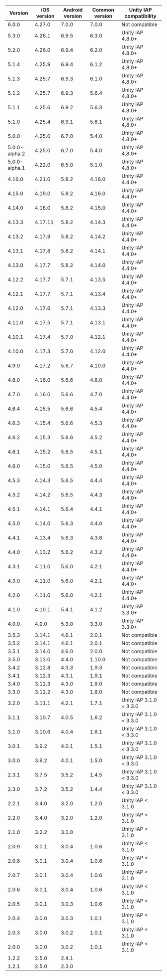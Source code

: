 | Version       | iOS version | Android version | Common version | Unity IAP compatibility |
| ------------- | ----------- | --------------- | -------------- | ----------------------- |
| 6.0.0         | 4.27.0      | 7.0.0           | 7.0.0          | Not compatible          |
| 5.3.0         | 4.26.1      | 6.9.5           | 6.3.0          | Unity IAP 4.8.0+        |
| 5.2.0         | 4.26.0      | 6.9.4           | 6.2.0          | Unity IAP 4.8.0+        |
| 5.1.4         | 4.25.9      | 6.9.4           | 6.1.2          | Unity IAP 4.8.0+        |
| 5.1.3         | 4.25.7      | 6.9.3           | 6.1.0          | Unity IAP 4.8.0+        |
| 5.1.2         | 4.25.7      | 6.9.3           | 5.6.4          | Unity IAP 4.8.0+        |
| 5.1.1         | 4.25.6      | 6.9.2           | 5.6.3          | Unity IAP 4.8.0+        |
| 5.1.0         | 4.25.4      | 6.9.1           | 5.6.1          | Unity IAP 4.8.0+        |
| 5.0.0         | 4.25.0      | 6.7.0           | 5.4.0          | Unity IAP 4.8.0+        |
| 5.0.0-alpha.2 | 4.25.0      | 6.7.0           | 5.4.0          | Unity IAP 4.8.0+        |
| 5.0.0-alpha.1 | 4.22.0      | 6.5.0           | 5.1.0          | Unity IAP 4.8.0+        |
| 4.16.0        | 4.21.0      | 5.8.2           | 4.18.0         | Unity IAP 4.4.0+        |
| 4.15.0        | 4.19.0      | 5.8.2           | 4.16.0         | Unity IAP 4.4.0+        |
| 4.14.0        | 4.18.0      | 5.8.2           | 4.15.0         | Unity IAP 4.4.0+        |
| 4.13.3        | 4.17.11     | 5.8.2           | 4.14.3         | Unity IAP 4.4.0+        |
| 4.13.2        | 4.17.9      | 5.8.2           | 4.14.2         | Unity IAP 4.4.0+        |
| 4.13.1        | 4.17.8      | 5.8.2           | 4.14.1         | Unity IAP 4.4.0+        |
| 4.13.0        | 4.17.7      | 5.8.2           | 4.14.0         | Unity IAP 4.4.0+        |
| 4.12.2        | 4.17.7      | 5.7.1           | 4.13.5         | Unity IAP 4.4.0+        |
| 4.12.1        | 4.17.7      | 5.7.1           | 4.13.4         | Unity IAP 4.4.0+        |
| 4.12.0        | 4.17.6      | 5.7.1           | 4.13.3         | Unity IAP 4.4.0+        |
| 4.11.0        | 4.17.5      | 5.7.1           | 4.13.1         | Unity IAP 4.4.0+        |
| 4.10.1        | 4.17.4      | 5.7.0           | 4.12.1         | Unity IAP 4.4.0+        |
| 4.10.0        | 4.17.3      | 5.7.0           | 4.12.0         | Unity IAP 4.4.0+        |
| 4.9.0         | 4.17.2      | 5.6.7           | 4.10.0         | Unity IAP 4.4.0+        |
| 4.8.0         | 4.16.0      | 5.6.6           | 4.8.0          | Unity IAP 4.4.0+        |
| 4.7.0         | 4.16.0      | 5.6.6           | 4.7.0          | Unity IAP 4.4.0+        |
| 4.6.4         | 4.15.5      | 5.6.6           | 4.5.4          | Unity IAP 4.4.0+        |
| 4.6.3         | 4.15.4      | 5.6.6           | 4.5.3          | Unity IAP 4.4.0+        |
| 4.6.2         | 4.15.3      | 5.6.6           | 4.5.2          | Unity IAP 4.4.0+        |
| 4.6.1         | 4.15.2      | 5.6.5           | 4.5.1          | Unity IAP 4.4.0+        |
| 4.6.0         | 4.15.0      | 5.6.5           | 4.5.0          | Unity IAP 4.4.0+        |
| 4.5.3         | 4.14.3      | 5.6.5           | 4.4.4          | Unity IAP 4.4.0+        |
| 4.5.2         | 4.14.2      | 5.6.5           | 4.4.3          | Unity IAP 4.4.0+        |
| 4.5.1         | 4.14.1      | 5.6.4           | 4.4.1          | Unity IAP 4.4.0+        |
| 4.5.0         | 4.14.0      | 5.6.3           | 4.4.0          | Unity IAP 4.4.0+        |
| 4.4.1         | 4.13.4      | 5.6.3           | 4.3.6          | Unity IAP 4.4.0+        |
| 4.4.0         | 4.13.2      | 5.6.2           | 4.3.2          | Unity IAP 4.4.0+        |
| 4.3.1         | 4.11.0      | 5.6.0           | 4.2.1          | Unity IAP 4.4.0+        |
| 4.3.0         | 4.11.0      | 5.6.0           | 4.2.1          | Unity IAP 4.4.0+        |
| 4.2.0         | 4.11.0      | 5.6.0           | 4.2.1          | Unity IAP 4.4.0+        |
| 4.1.0         | 4.10.1      | 5.4.1           | 4.1.2          | Unity IAP 3.3.0+        |
| 4.0.0         | 4.9.0       | 5.3.0           | 3.3.0          | Unity IAP 3.3.0+        |
| 3.5.3         | 3.14.1      | 4.6.1           | 2.0.1          | Not compatible          |
| 3.5.2         | 3.14.1      | 4.6.1           | 2.0.1          | Not compatible          |
| 3.5.1         | 3.14.0      | 4.6.0           | 2.0.0          | Not compatible          |
| 3.5.0         | 3.13.0      | 4.4.0           | 1.10.0         | Not compatible          |
| 3.4.2         | 3.12.8      | 4.3.3           | 1.9.3          | Not compatible          |
| 3.4.1         | 3.12.3      | 4.3.1           | 1.9.1          | Not compatible          |
| 3.4.0         | 3.12.3      | 4.3.0           | 1.9.0          | Not compatible          |
| 3.3.0         | 3.12.2      | 4.3.0           | 1.8.0          | Not compatible          |
| 3.2.0         | 3.11.1      | 4.2.1           | 1.7.1          | Unity IAP 3.1.0 < 3.3.0 |
| 3.1.1         | 3.10.7      | 4.0.5           | 1.6.2          | Unity IAP 3.1.0 < 3.3.0 |
| 3.1.0         | 3.10.6      | 4.0.4           | 1.6.1          | Unity IAP 3.1.0 < 3.3.0 |
| 3.0.1         | 3.9.2       | 4.0.1           | 1.5.1          | Unity IAP 3.1.0 < 3.3.0 |
| 3.0.0         | 3.9.2       | 4.0.1           | 1.5.0          | Unity IAP 3.1.0 < 3.3.0 |
| 2.3.1         | 3.7.5       | 3.5.2           | 1.4.5          | Unity IAP 3.1.0 < 3.3.0 |
| 2.3.0         | 3.7.2       | 3.5.2           | 1.4.4          | Unity IAP 3.1.0 < 3.3.0 |
| 2.2.1         | 3.4.0       | 3.2.0           | 1.2.0          | Unity IAP < 3.1.0       |
| 2.2.0         | 3.4.0       | 3.2.0           | 1.2.0          | Unity IAP < 3.1.0       |
| 2.1.0         | 3.2.2       | 3.1.0           |                | Unity IAP < 3.1.0       |
| 2.0.9         | 3.0.1       | 3.0.4           | 1.0.6          | Unity IAP < 3.1.0       |
| 2.0.8         | 3.0.1       | 3.0.4           | 1.0.6          | Unity IAP < 3.1.0       |
| 2.0.7         | 3.0.1       | 3.0.4           | 1.0.6          | Unity IAP < 3.1.0       |
| 2.0.6         | 3.0.1       | 3.0.4           | 1.0.6          | Unity IAP < 3.1.0       |
| 2.0.5         | 3.0.1       | 3.0.3           | 1.0.6          | Unity IAP < 3.1.0       |
| 2.0.4         | 3.0.0       | 3.0.3           | 1.0.1          | Unity IAP < 3.1.0       |
| 2.0.3         | 3.0.0       | 3.0.2           | 1.0.1          | Unity IAP < 3.1.0       |
| 2.0.0         | 3.0.0       | 3.0.2           | 1.0.1          | Unity IAP < 3.1.0       |
| 1.2.2         | 2.5.0       | 2.4.1           |                |                         |
| 1.2.1         | 2.5.0       | 2.3.0           |                |                         |
